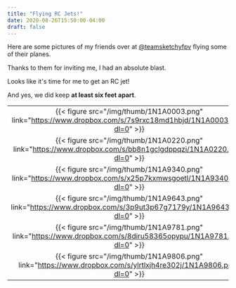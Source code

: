 ```yaml
---
title: "Flying RC Jets!"
date: 2020-08-26T15:50:00-04:00
draft: false
---
```


Here are some pictures of my friends over at [@teamsketchyfpv](https://www.instagram.com/teamsketchyfpv/) flying some of their planes.

Thanks to them for inviting me, I had an absolute blast.

Looks like it's time for me to get an RC jet!

And yes, we did keep **at least six feet apart**.

|       |       |       |       |
| :---: | :---: | :---: | :---: |
|{{< figure src="/img/thumb/1N1A0003.png" link="https://www.dropbox.com/s/7s9rxc18md1hbjd/1N1A0003.png?dl=0" >}}|{{< figure src="/img/thumb/1N1A0008.png" link="https://www.dropbox.com/s/qeadkjhxiwx39o2/1N1A0008.png?dl=0" >}}|{{< figure src="/img/thumb/1N1A0185.png" link="https://www.dropbox.com/s/pe1kwasgj5bwc4t/1N1A0185.png?dl=0" >}}|{{< figure src="/img/thumb/1N1A0195.png" link="https://www.dropbox.com/s/1rto409vqqp0p1x/1N1A0195.png?dl=0" >}}|
|{{< figure src="/img/thumb/1N1A0220.png" link="https://www.dropbox.com/s/bb8n1gclgdppqzi/1N1A0220.png?dl=0" >}}|{{< figure src="/img/thumb/1N1A9288.png" link="https://www.dropbox.com/s/2mhl3fc4fnlawh1/1N1A9288.png?dl=0" >}}|{{< figure src="/img/thumb/1N1A9304.png" link="https://www.dropbox.com/s/butwq4illbfjjt9/1N1A9304.png?dl=0" >}}|{{< figure src="/img/thumb/1N1A9306.png" link="https://www.dropbox.com/s/47os3ek14tfw4u0/1N1A9306.png?dl=0" >}}|
|{{< figure src="/img/thumb/1N1A9340.png" link="https://www.dropbox.com/s/x25p7kxmwsgoetl/1N1A9340.png?dl=0" >}}|{{< figure src="/img/thumb/1N1A9454.png" link="https://www.dropbox.com/s/jx431avyytkaeop/1N1A9454.png?dl=0" >}}|{{< figure src="/img/thumb/1N1A9557.png" link="https://www.dropbox.com/s/pchxu8cgasbduev/1N1A9557.png?dl=0" >}}|{{< figure src="/img/thumb/1N1A9641.png" link="https://www.dropbox.com/s/moljlcdtzx20b5o/1N1A9641.png?dl=0" >}}|
|{{< figure src="/img/thumb/1N1A9643.png" link="https://www.dropbox.com/s/3p9ut3p67g7179y/1N1A9643.png?dl=0" >}}|{{< figure src="/img/thumb/1N1A9646.png" link="https://www.dropbox.com/s/5eobftcfxcrvoyj/1N1A9646.png?dl=0" >}}|{{< figure src="/img/thumb/1N1A9758.png" link="https://www.dropbox.com/s/fwt8lq7nyvq136w/1N1A9758.png?dl=0" >}}|{{< figure src="/img/thumb/1N1A9773.png" link="https://www.dropbox.com/s/p66jw6t6nty81sx/1N1A9773.png?dl=0" >}}|
|{{< figure src="/img/thumb/1N1A9781.png" link="https://www.dropbox.com/s/8diru58365opypu/1N1A9781.png?dl=0" >}}|{{< figure src="/img/thumb/1N1A9783.png" link="https://www.dropbox.com/s/ictu9u1gwcdh2vw/1N1A9783.png?dl=0" >}}|{{< figure src="/img/thumb/1N1A9786.png" link="https://www.dropbox.com/s/7ydzpd60a35x12a/1N1A9786.png?dl=0" >}}|{{< figure src="/img/thumb/1N1A9787.png" link="https://www.dropbox.com/s/gg3c23eep4spmf6/1N1A9787.png?dl=0" >}}|
|{{< figure src="/img/thumb/1N1A9806.png" link="https://www.dropbox.com/s/ylrtlxjh4re302j/1N1A9806.png?dl=0" >}}|{{< figure src="/img/thumb/1N1A9890.png" link="https://www.dropbox.com/s/2fe6jwsoji7ma0o/1N1A9890.png?dl=0" >}}|{{< figure src="/img/thumb/1N1A9986.png" link="https://www.dropbox.com/s/rleaibm9i6q6lar/1N1A9986.png?dl=0" >}}|{{< figure src="/img/thumb/1N1A9990.png" link="https://www.dropbox.com/s/o5ikloywmflk2st/1N1A9990.png?dl=0" >}}|
